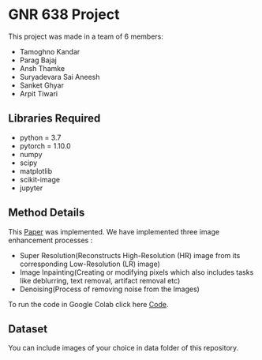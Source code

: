 # GNR 638 Project

This project was made in a team of 6 members:
- Tamoghno Kandar
- Parag Bajaj
- Ansh Thamke
- Suryadevara Sai Aneesh
- Sanket Ghyar
- Arpit Tiwari

## Libraries Required
- python = 3.7
- pytorch = 1.10.0
- numpy
- scipy
- matplotlib
- scikit-image
- jupyter

## Method Details
This [Paper](https://openaccess.thecvf.com/content_cvpr_2018/papers/Ulyanov_Deep_Image_Prior_CVPR_2018_paper.pdf) was implemented. We have implemented three image enhancement processes :
- Super Resolution(Reconstructs High-Resolution (HR) image from its corresponding Low-Resolution (LR) image)
- Image Inpainting(Creating or modifying pixels which also includes tasks like deblurring, text removal, artifact removal etc)
- Denoising(Process of removing noise from the Images)

To run the code in Google Colab click here [Code](https://colab.research.google.com/github/tamoghnokandar/GNR-638-Project).

## Dataset
You can include images of your choice in data folder of this repository. 
